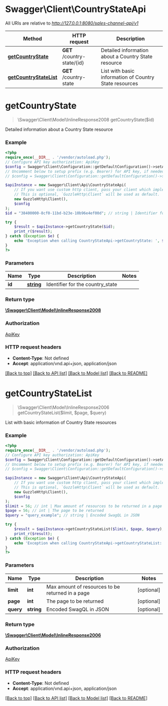 # Swagger\Client\CountryStateApi

All URIs are relative to *http://127.0.0.1:8080/sales-channel-api/v1*

Method | HTTP request | Description
------------- | ------------- | -------------
[**getCountryState**](CountryStateApi.md#getcountrystate) | **GET** /country-state/{id} | Detailed information about a Country State resource
[**getCountryStateList**](CountryStateApi.md#getcountrystatelist) | **GET** /country-state | List with basic information of Country State resources

# **getCountryState**
> \Swagger\Client\Model\InlineResponse2008 getCountryState($id)

Detailed information about a Country State resource

### Example
```php
<?php
require_once(__DIR__ . '/vendor/autoload.php');
// Configure API key authorization: ApiKey
$config = Swagger\Client\Configuration::getDefaultConfiguration()->setApiKey('sw-access-key', 'YOUR_API_KEY');
// Uncomment below to setup prefix (e.g. Bearer) for API key, if needed
// $config = Swagger\Client\Configuration::getDefaultConfiguration()->setApiKeyPrefix('sw-access-key', 'Bearer');

$apiInstance = new Swagger\Client\Api\CountryStateApi(
    // If you want use custom http client, pass your client which implements `GuzzleHttp\ClientInterface`.
    // This is optional, `GuzzleHttp\Client` will be used as default.
    new GuzzleHttp\Client(),
    $config
);
$id = "38400000-8cf0-11bd-b23e-10b96e4ef00d"; // string | Identifier for the country_state

try {
    $result = $apiInstance->getCountryState($id);
    print_r($result);
} catch (Exception $e) {
    echo 'Exception when calling CountryStateApi->getCountryState: ', $e->getMessage(), PHP_EOL;
}
?>
```

### Parameters

Name | Type | Description  | Notes
------------- | ------------- | ------------- | -------------
 **id** | [**string**](../Model/.md)| Identifier for the country_state |

### Return type

[**\Swagger\Client\Model\InlineResponse2008**](../Model/InlineResponse2008.md)

### Authorization

[ApiKey](../../README.md#ApiKey)

### HTTP request headers

 - **Content-Type**: Not defined
 - **Accept**: application/vnd.api+json, application/json

[[Back to top]](#) [[Back to API list]](../../README.md#documentation-for-api-endpoints) [[Back to Model list]](../../README.md#documentation-for-models) [[Back to README]](../../README.md)

# **getCountryStateList**
> \Swagger\Client\Model\InlineResponse2006 getCountryStateList($limit, $page, $query)

List with basic information of Country State resources

### Example
```php
<?php
require_once(__DIR__ . '/vendor/autoload.php');
// Configure API key authorization: ApiKey
$config = Swagger\Client\Configuration::getDefaultConfiguration()->setApiKey('sw-access-key', 'YOUR_API_KEY');
// Uncomment below to setup prefix (e.g. Bearer) for API key, if needed
// $config = Swagger\Client\Configuration::getDefaultConfiguration()->setApiKeyPrefix('sw-access-key', 'Bearer');

$apiInstance = new Swagger\Client\Api\CountryStateApi(
    // If you want use custom http client, pass your client which implements `GuzzleHttp\ClientInterface`.
    // This is optional, `GuzzleHttp\Client` will be used as default.
    new GuzzleHttp\Client(),
    $config
);
$limit = 56; // int | Max amount of resources to be returned in a page
$page = 56; // int | The page to be returned
$query = "query_example"; // string | Encoded SwagQL in JSON

try {
    $result = $apiInstance->getCountryStateList($limit, $page, $query);
    print_r($result);
} catch (Exception $e) {
    echo 'Exception when calling CountryStateApi->getCountryStateList: ', $e->getMessage(), PHP_EOL;
}
?>
```

### Parameters

Name | Type | Description  | Notes
------------- | ------------- | ------------- | -------------
 **limit** | **int**| Max amount of resources to be returned in a page | [optional]
 **page** | **int**| The page to be returned | [optional]
 **query** | **string**| Encoded SwagQL in JSON | [optional]

### Return type

[**\Swagger\Client\Model\InlineResponse2006**](../Model/InlineResponse2006.md)

### Authorization

[ApiKey](../../README.md#ApiKey)

### HTTP request headers

 - **Content-Type**: Not defined
 - **Accept**: application/vnd.api+json, application/json

[[Back to top]](#) [[Back to API list]](../../README.md#documentation-for-api-endpoints) [[Back to Model list]](../../README.md#documentation-for-models) [[Back to README]](../../README.md)

